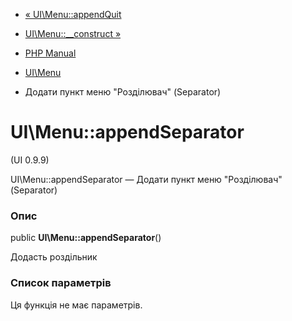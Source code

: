 - [« UI\Menu::appendQuit](ui-menu.appendquit.md)
- [UI\Menu::\_\_construct »](ui-menu.construct.md)

- [PHP Manual](index.md)
- [UI\Menu](class.ui-menu.md)
- Додати пункт меню "Розділювач" (Separator)

# UI\Menu::appendSeparator

(UI 0.9.9)

UI\Menu::appendSeparator — Додати пункт меню "Розділювач" (Separator)

### Опис

public **UI\Menu::appendSeparator**()

Додасть роздільник

### Список параметрів

Ця функція не має параметрів.
